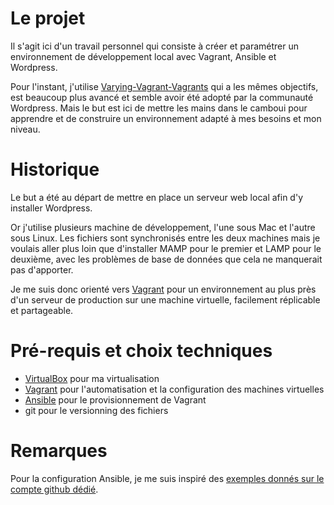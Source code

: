 # Le projet

Il s'agit ici d'un travail personnel qui consiste à créer et paramétrer un environnement de développement local avec Vagrant, Ansible et Wordpress.

Pour l'instant, j'utilise [Varying-Vagrant-Vagrants](https://github.com/Varying-Vagrant-Vagrants/VVV) qui a les mêmes objectifs, est beaucoup plus avancé et semble avoir été adopté par la communauté Wordpress. Mais le but est ici de mettre les mains dans le camboui pour apprendre et de construire un environnement adapté à mes besoins et mon niveau.

# Historique

Le but a été au départ de mettre en place un serveur web local afin d'y installer Wordpress.

Or j'utilise plusieurs machine de développement, l'une sous Mac et l'autre sous Linux. Les fichiers sont synchronisés entre les deux machines mais je voulais aller plus loin que d'installer MAMP pour le premier et LAMP pour le deuxième, avec les problèmes de base de données que cela ne manquerait pas d'apporter.

Je me suis donc orienté vers [Vagrant](https://www.vagrantup.com) pour un environnement au plus près d'un serveur de production sur une machine virtuelle, facilement réplicable et partageable.

# Pré-requis et choix techniques

- [VirtualBox](https://www.virtualbox.org/) pour ma virtualisation
- [Vagrant](https://www.vagrantup.com) pour l'automatisation et la configuration des machines virtuelles
- [Ansible](https://www.ansible.com) pour le provisionnement de Vagrant
- git pour le versionning des fichiers

# Remarques

Pour la configuration Ansible, je me suis inspiré des [exemples donnés sur le compte github dédié](https://github.com/ansible/ansible-examples/tree/master/wordpress-nginx).
